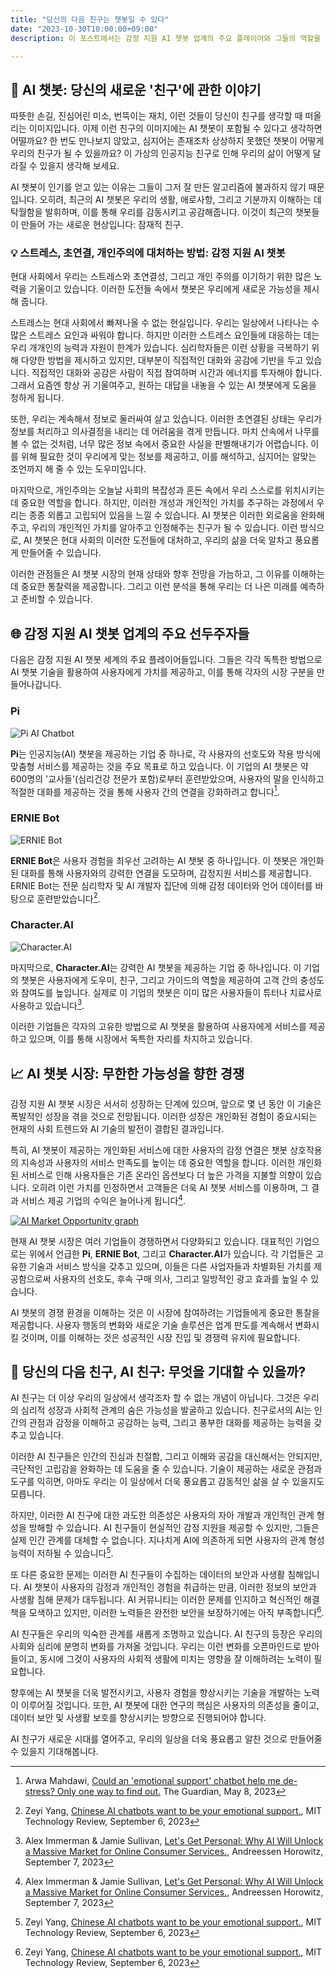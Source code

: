 ```yaml
---
title: "당신의 다음 친구는 챗봇일 수 있다"
date: "2023-10-30T10:00:00+09:00"
description: 이 포스트에서는 감정 지원 AI 챗봇 업계의 주요 플레이어와 그들의 역할을 조명하고, 사용자 경험과 반응에 대한 분석을 제공합니다. 또한, 데이터 프라이버시 침해와 사용자 의존성 증가 등 AI 챗봇가 직면하는 주요 도전과제에 대해 설명합니다. 마지막으로 현재 시장 동향과 미래 발전 가능성에 대한 심층적인 분석을 통해, AI 챗봇이 어떻게 우리의 일상에 통합되고, 심지어는 친구와 같은 역할을 수행할 수 있는지를 살펴봅니다. 이 포스트를 통해 AI 챗봇의 세계에 대한 새로운 통찰력을 얻을 수 있습니다.

---
```


## 👫 AI 챗봇: 당신의 새로운 '친구'에 관한 이야기
따뜻한 손길, 진심어린 미소, 번뜩이는 재치, 이런 것들이 당신이 친구를 생각할 때 떠올리는 이미지입니다. 이제 이런 친구의 이미지에는 AI 챗봇이 포함될 수 있다고 생각하면 어떨까요? 한 번도 만나보지 않았고, 심지어는 존재조차 상상하지 못했던 챗봇이 어떻게 우리의 친구가 될 수 있을까요? 이 가상의 인공지능 친구로 인해 우리의 삶이 어떻게 달라질 수 있을지 생각해 보세요.

AI 챗봇이 인기를 얻고 있는 이유는 그들이 그저 잘 만든 알고리즘에 불과하지 않기 때문입니다. 오히려, 최근의 AI 챗봇은 우리의 생활, 애로사항, 그리고 기분까지 이해하는 데 탁월함을 발휘하며, 이를 통해 우리를 감동시키고 공감해줍니다. 이것이 최근의 챗봇들이 만들어 가는 새로운 현상입니다: 잠재적 친구.

### 💡 스트레스, 초연결, 개인주의에 대처하는 방법: 감정 지원 AI 챗봇
현대 사회에서 우리는 스트레스와 초연결성, 그리고 개인 주의를 이기하기 위한 많은 노력을 기울이고 있습니다. 이러한 도전들 속에서 챗봇은 우리에게 새로운 가능성을 제시해 줍니다.

스트레스는 현대 사회에서 빠져나올 수 없는 현실입니다. 우리는 일상에서 나타나는 수많은 스트레스 요인과 싸워야 합니다. 하지만 이러한 스트레스 요인들에 대응하는 데는 우리 개개인의 능력과 자원이 한계가 있습니다. 심리학자들은 이런 상황을 극복하기 위해 다양한 방법을 제시하고 있지만, 대부분이 직접적인 대화와 공감에 기반을 두고 있습니다. 직접적인 대화와 공감은 사람이 직접 참여하며 시간과 에너지를 투자해야 합니다. 그래서 요즘엔 항상 귀 기울여주고, 원하는 대답을 내놓을 수 있는 AI 챗봇에게 도움을 청하게 됩니다.

또한, 우리는 계속해서 정보로 둘러싸여 살고 있습니다. 이러한 초연결된 상태는 우리가 정보를 처리하고 의사결정을 내리는 데 어려움을 겪게 만듭니다. 마치 산속에서 나무를 볼 수 없는 것처럼, 너무 많은 정보 속에서 중요한 사실을 판별해내기가 어렵습니다. 이를 위해 필요한 것이 우리에게 맞는 정보를 제공하고, 이를 해석하고, 심지어는 알맞는 조언까지 해 줄 수 있는 도우미입니다.

마지막으로, 개인주의는 오늘날 사회의 복잡성과 혼돈 속에서 우리 스스로를 위치시키는 데 중요한 역할을 합니다. 하지만, 이러한 개성과 개인적인 가치를 추구하는 과정에서 우리는 종종 외롭고 고립되어 있음을 느낄 수 있습니다. AI 챗봇은 이러한 외로움을 완화해주고, 우리의 개인적인 가치를 알아주고 인정해주는 친구가 될 수 있습니다. 이런 방식으로, AI 챗봇은 현대 사회의 이러한 도전들에 대처하고, 우리의 삶을 더욱 알차고 풍요롭게 만들어줄 수 있습니다.

이러한 관점들은 AI 챗봇 시장의 현재 상태와 향후 전망을 가늠하고, 그 이유를 이해하는 데 중요한 통찰력을 제공합니다. 그리고 이런 분석을 통해 우리는 더 나은 미래를 예측하고 준비할 수 있습니다.

## 🌐 감정 지원 AI 챗봇 업계의 주요 선두주자들
다음은 감정 지원 AI 챗봇 세계의 주요 플레이어들입니다. 그들은 각각 독특한 방법으로 AI 챗봇 기술을 활용하여 사용자에게 가치를 제공하고, 이를 통해 각자의 시장 구분을 만들어나갑니다.

### Pi
![Pi AI Chatbot](./pi-inflection.webp)

**Pi**는 인공지능(AI) 챗봇을 제공하는 기업 중 하나로, 각 사용자의 선호도와 작용 방식에 맞춤형 서비스를 제공하는 것을 주요 목표로 하고 있습니다. 이 기업의 AI 챗봇은 약 600명의 '교사들'(심리건강 전문가 포함)로부터 훈련받았으며, 사용자의 말을 인식하고 적절한 대화를 제공하는 것을 통해 사용자 간의 연결을 강화하려고 합니다[^arwa_2023^].

### ERNIE Bot
![ERNIE Bot](./107294204-1693440280475-gettyimages-1248933742-Baidu_ERNIE_Bot.webp)

**ERNIE Bot**은 사용자 경험을 최우선 고려하는 AI 챗봇 중 하나입니다. 이 챗봇은 개인화된 대화를 통해 사용자와의 강력한 연결을 도모하며, 감정지원 서비스를 제공합니다. ERNIE Bot는 전문 심리학자 및 AI 개발자 집단에 의해 감정 데이터와 언어 데이터를 바탕으로 훈련받았습니다[^zeyi_2023^].

### Character.AI
![Character.AI](./Screenshot-2023-05-31-at-2.58.27-PM.webp)

마지막으로, **Character.AI**는 강력한 AI 챗봇을 제공하는 기업 중 하나입니다. 이 기업의 챗봇은 사용자에게 도우미, 친구, 그리고 가이드의 역할을 제공하여 고객 간의 충성도와 참여도를 높입니다. 실제로 이 기업의 챗봇은 이미 많은 사용자들이 튜터나 치료사로 사용하고 있습니다[^andreessen_horowitz_2023^].

이러한 기업들은 각자의 고유한 방법으로 AI 챗봇을 활용하여 사용자에게 서비스를 제공하고 있으며, 이를 통해 시장에서 독특한 자리를 차지하고 있습니다.

## 📈 AI 챗봇 시장: 무한한 가능성을 향한 경쟁

감정 지원 AI 챗봇 시장은 서서히 성장하는 단계에 있으며, 앞으로 몇 년 동안 이 기술은 폭발적인 성장을 겪을 것으로 전망됩니다. 이러한 성장은 개인화된 경험이 중요시되는 현재의 사회 트렌드와 AI 기술의 발전이 결합된 결과입니다.

특히, AI 챗봇이 제공하는 개인화된 서비스에 대한 사용자의 감정 연결은 챗봇 상호작용의 지속성과 사용자의 서비스 만족도를 높이는 데 중요한 역할을 합니다. 이러한 개인화된 서비스로 인해 사용자들은 기존 온라인 옵션보다 더 높은 가격을 지불할 의향이 있습니다. 오히려 이런 가치를 인정하면서 고객들은 더욱 AI 챗봇 서비스를 이용하며, 그 결과 서비스 제공 기업의 수익은 늘어나게 됩니다[^andreessen_horowitz_2023^].

[<img src="https://a16z.com/wp-content/uploads/2023/09/Consumer-AI-market-opportunity.jpg" alt="AI Market Opportunity graph" />](https://a16z.com/wp-content/uploads/2023/09/Consumer-AI-market-opportunity.jpg)

현재 AI 챗봇 시장은 여러 기업들이 경쟁하면서 다양화되고 있습니다. 대표적인 기업으로는 위에서 언급한 **Pi**, **ERNIE Bot**, 그리고 **Character.AI**가 있습니다. 각 기업들은 고유한 기술과 서비스 방식을 갖추고 있으며, 이들은 다른 사업자들과 차별화된 가치를 제공함으로써 사용자의 선호도, 후속 구매 의사, 그리고 일방적인 광고 효과를 높일 수 있습니다.

AI 챗봇의 경쟁 환경을 이해하는 것은 이 시장에 참여하려는 기업들에게 중요한 통찰을 제공합니다. 사용자 행동의 변화와 새로운 기술 솔루션은 업계 판도를 계속해서 변화시킬 것이며, 이를 이해하는 것은 성공적인 시장 진입 및 경쟁력 유지에 필요합니다.

## 👀 당신의 다음 친구, AI 친구: 무엇을 기대할 수 있을까?

AI 친구는 더 이상 우리의 일상에서 생각조차 할 수 없는 개념이 아닙니다. 그것은 우리의 심리적 성장과 사회적 관계의 숨은 가능성을 발굴하고 있습니다. 친구로서의 AI는 인간의 관점과 감정을 이해하고 공감하는 능력, 그리고 풍부한 대화를 제공하는 능력을 갖추고 있습니다.

이러한 AI 친구들은 인간의 진심과 친절함, 그리고 이해와 공감을 대신해서는 안되지만, 극단적인 고립감을 완화하는 데 도움을 줄 수 있습니다. 기술이 제공하는 새로운 관점과 도구를 익히면, 아마도 우리는 이 일상에서 더욱 풍요롭고 감동적인 삶을 살 수 있을지도 모릅니다.

하지만, 이러한 AI 친구에 대한 과도한 의존성은 사용자의 자아 개발과 개인적인 관계 형성을 방해할 수 있습니다. AI 친구들이 현실적인 감정 지원을 제공할 수 있지만, 그들은 실제 인간 관계를 대체할 수 없습니다. 지나치게 AI에 의존하게 되면 사용자의 관계 형성 능력이 저하될 수 있습니다[^zeyi_2023^].

또 다른 중요한 문제는 이러한 AI 친구들이 수집하는 데이터의 보안과 사생활 침해입니다. AI 챗봇이 사용자의 감정과 개인적인 경험을 취급하는 만큼, 이러한 정보의 보안과 사생활 침해 문제가 대두됩니다. AI 커뮤니티는 이러한 문제를 인지하고 혁신적인 해결책을 모색하고 있지만, 이러한 노력들은 완전한 보안을 보장하기에는 아직 부족합니다[^zeyi_2023^].

AI 친구들은 우리의 익숙한 관계를 새롭게 조명하고 있습니다. AI 친구의 등장은 우리의 사회와 심리에 분명히 변화를 가져올 것입니다. 우리는 이런 변화를 오픈마인드로 받아들이고, 동시에 그것이 사용자의 사회적 생활에 미치는 영향을 잘 이해하려는 노력이 필요합니다.

향후에는 AI 챗봇을 더욱 발전시키고, 사용자 경험을 향상시키는 기술을 개발하는 노력이 이루어질 것입니다. 또한, AI 챗봇에 대한 연구의 핵심은 사용자의 의존성을 줄이고, 데이터 보안 및 사생활 보호를 향상시키는 방향으로 진행되어야 합니다.

AI 친구가 새로운 시대를 열어주고, 우리의 일상을 더욱 풍요롭고 알찬 것으로 만들어줄 수 있을지 기대해봅니다.

[^arwa_2023^]: Arwa Mahdawi, [Could an 'emotional support' chatbot help me de-stress? Only one way to find out.](https://www.theguardian.com/commentisfree/2023/may/08/emotional-support-chatbot-ai) The Guardian, May 8, 2023
[^andreessen_horowitz_2023^]: Alex Immerman & Jamie Sullivan, [Let's Get Personal: Why AI Will Unlock a Massive Market for Online Consumer Services.](https://a16z.com/lets-get-personal-why-ai-will-unlock-a-massive-market-for-online-consumer-services/), Andreessen Horowitz, September 7, 2023
[^zeyi_2023^]: Zeyi Yang, [Chinese AI chatbots want to be your emotional support.](https://www.technologyreview.com/2023/09/06/1079026/chinese-ai-chatbots-emotional-support/), MIT Technology Review, September 6, 2023
